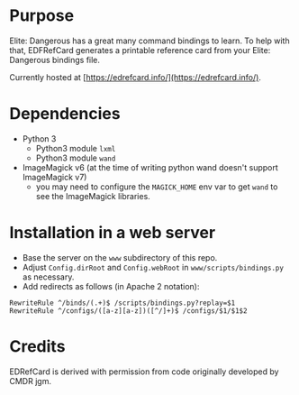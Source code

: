 # Purpose
Elite: Dangerous has a great many command bindings to learn. To help with that, EDFRefCard generates a printable reference card from your Elite: Dangerous bindings file.

Currently hosted at [https://edrefcard.info/](https://edrefcard.info/).

# Dependencies

* Python 3
	* Python3 module `lxml`
	* Python3 module `wand`
* ImageMagick v6 (at the time of writing python wand doesn't support ImageMagick v7)
	* you may need to configure the `MAGICK_HOME` env var to get `wand` to see the ImageMagick libraries.

# Installation in a web server

* Base the server on the `www` subdirectory of this repo.
* Adjust `Config.dirRoot` and `Config.webRoot` in `www/scripts/bindings.py` as necessary.
* Add redirects as follows (in Apache 2 notation):

```
RewriteRule ^/binds/(.+)$ /scripts/bindings.py?replay=$1
RewriteRule ^/configs/([a-z][a-z])([^/]+)$ /configs/$1/$1$2
```

# Credits

EDRefCard is derived with permission from code originally developed by CMDR jgm.
